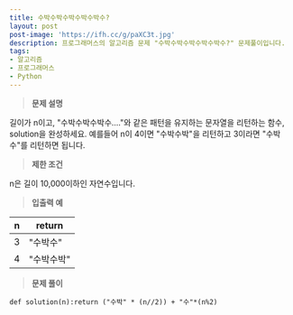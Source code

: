 ```yaml
---
title: 수박수박수박수박수박수?
layout: post
post-image: 'https://ifh.cc/g/paXC3t.jpg'
description: 프로그래머스의 알고리즘 문제 "수박수박수박수박수박수?" 문제풀이입니다.
tags:
- 알고리즘
- 프로그래머스
- Python
---
```



>**문제 설명**

길이가 n이고, "수박수박수박수...."와 같은 패턴을 유지하는 문자열을 리턴하는 함수, solution을 완성하세요. 예를들어 n이 4이면 "수박수박"을 리턴하고 3이라면 "수박수"를 리턴하면 됩니다.

>**제한 조건**


n은 길이 10,000이하인 자연수입니다.


>**입출력 예**

| n | return |
|--|--|
| 3 | "수박수" |
| 4 | "수박수박" |

>**문제 풀이**

	def solution(n):return ("수박" * (n//2)) + "수"*(n%2)



